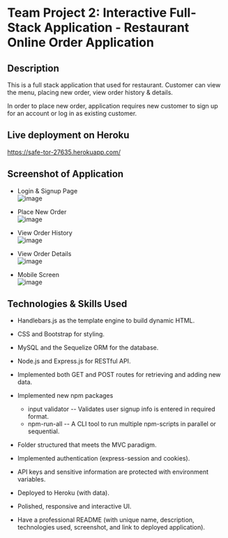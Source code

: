 # Team Project 2: Interactive Full-Stack Application - Restaurant Online Order Application

## Description

This is a full stack application that used for restaurant. Customer can view the menu, placing new order, view order history & details.

In order to place new order, application requires new customer to sign up for an account or log in as existing customer.

## Live deployment on Heroku

https://safe-tor-27635.herokuapp.com/

## Screenshot of Application

- Login & Signup Page<br />
  ![image](https://user-images.githubusercontent.com/106831265/193755864-56d92cb4-0719-4987-ae25-70ab085c4087.png)

- Place New Order<br />
  ![image](https://user-images.githubusercontent.com/106831265/193756419-d3a93369-90b7-4b6a-b658-bd1b32c4d367.png)

- View Order History<br />
  ![image](https://user-images.githubusercontent.com/106831265/193756552-14e77bd6-a3fc-4713-b56f-ff49652b9dc0.png)

- View Order Details<br />
  ![image](https://user-images.githubusercontent.com/106831265/193756634-6fa75a45-db67-4776-b7ac-b4294a891fa1.png)

- Mobile Screen<br />
  ![image](https://user-images.githubusercontent.com/106831265/193756742-633a0dd9-4afe-4d9a-ab1f-43475f3271da.png)

## Technologies & Skills Used

- Handlebars.js as the template engine to build dynamic HTML.

- CSS and Bootstrap for styling.

- MySQL and the Sequelize ORM for the database.

- Node.js and Express.js for RESTful API.

- Implemented both GET and POST routes for retrieving and adding new data.

- Implemented new npm packages

  - input validator -- Validates user signup info is entered in required format.
  - npm-run-all -- A CLI tool to run multiple npm-scripts in parallel or sequential.

- Folder structured that meets the MVC paradigm.

- Implemented authentication (express-session and cookies).

- API keys and sensitive information are protected with environment variables.

- Deployed to Heroku (with data).

- Polished, responsive and interactive UI.

- Have a professional README (with unique name, description, technologies used, screenshot, and link to deployed application).
